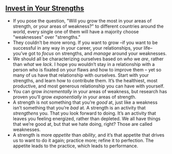 ## [Invest in Your Strengths](https://www.marcusbuckingham.com/rwtb/invest-in-your-strengths-2/)

- If you pose the question, "Will you grow the most in your areas of strength, or your areas of weakness?" to different countries around the world, every single one of them will have a majority choose "weaknesses" over "strengths."
- They couldn’t be more wrong. If you want to grow –if you want to be successful in any way in your career, your relationships, your life– you’ve got to _focus_ on strengths, and _manage_ around your weaknesses.
- We should all be characterizing ourselves based on _who_ we _are_, rather than _what_ we _lack_. I hope you wouldn’t stay in a relationship with a person who is fixated on your flaws and how to improve them – yet so many of us have that relationship with ourselves.  Start with your strengths, and learn how to contribute them. It’s the healthiest, most productive, and most generous relationship you can have with yourself.
- You can grow *incrementally* in your areas of weakness, but research has proven you’ll grow *exponentially* in your areas of strength.
- A strength is not something that you’re _good_ at, just like a weakness isn’t something that you’re _bad_ at. A strength is an activity that _strengthens_ you. That you look forward to doing. It’s an activity that leaves you feeling energized, rather than depleted. We all have things that we’re good at, but that we hate doing, right? Those are called weaknesses.
- A strength is more _appetite_ than _ability_, and it’s that appetite that drives us to want to do it again; practice more; refine it to perfection. The appetite leads to the practice, which leads to performance.
